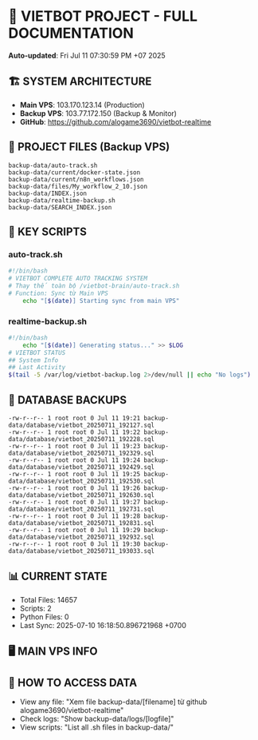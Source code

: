 # 🤖 VIETBOT PROJECT - FULL DOCUMENTATION
**Auto-updated**: Fri Jul 11 07:30:59 PM +07 2025

## 🏗️ SYSTEM ARCHITECTURE
- **Main VPS**: 103.170.123.14 (Production)
- **Backup VPS**: 103.77.172.150 (Backup & Monitor)
- **GitHub**: https://github.com/alogame3690/vietbot-realtime

## 📁 PROJECT FILES (Backup VPS)
```
backup-data/auto-track.sh
backup-data/current/docker-state.json
backup-data/current/n8n_workflows.json
backup-data/files/My_workflow_2_10.json
backup-data/INDEX.json
backup-data/realtime-backup.sh
backup-data/SEARCH_INDEX.json
```

## 🔧 KEY SCRIPTS
### auto-track.sh
```bash
#!/bin/bash
# VIETBOT COMPLETE AUTO TRACKING SYSTEM
# Thay thế toàn bộ /vietbot-brain/auto-track.sh
# Function: Sync từ Main VPS
    echo "[$(date)] Starting sync from main VPS"
```
### realtime-backup.sh
```bash
#!/bin/bash
    echo "[$(date)] Generating status..." >> $LOG
# VIETBOT STATUS
## System Info
## Last Activity
$(tail -5 /var/log/vietbot-backup.log 2>/dev/null || echo "No logs")
```

## 💾 DATABASE BACKUPS
```
-rw-r--r-- 1 root root 0 Jul 11 19:21 backup-data/database/vietbot_20250711_192127.sql
-rw-r--r-- 1 root root 0 Jul 11 19:22 backup-data/database/vietbot_20250711_192228.sql
-rw-r--r-- 1 root root 0 Jul 11 19:23 backup-data/database/vietbot_20250711_192329.sql
-rw-r--r-- 1 root root 0 Jul 11 19:24 backup-data/database/vietbot_20250711_192429.sql
-rw-r--r-- 1 root root 0 Jul 11 19:25 backup-data/database/vietbot_20250711_192530.sql
-rw-r--r-- 1 root root 0 Jul 11 19:26 backup-data/database/vietbot_20250711_192630.sql
-rw-r--r-- 1 root root 0 Jul 11 19:27 backup-data/database/vietbot_20250711_192731.sql
-rw-r--r-- 1 root root 0 Jul 11 19:28 backup-data/database/vietbot_20250711_192831.sql
-rw-r--r-- 1 root root 0 Jul 11 19:29 backup-data/database/vietbot_20250711_192932.sql
-rw-r--r-- 1 root root 0 Jul 11 19:30 backup-data/database/vietbot_20250711_193033.sql
```

## 📊 CURRENT STATE
- Total Files: 14657
- Scripts: 2
- Python Files: 0
- Last Sync: 2025-07-10 16:18:50.896721968 +0700

## 🖥️ MAIN VPS INFO


## 🚨 HOW TO ACCESS DATA
- View any file: "Xem file backup-data/[filename] từ github alogame3690/vietbot-realtime"
- Check logs: "Show backup-data/logs/[logfile]"
- View scripts: "List all .sh files in backup-data/"
